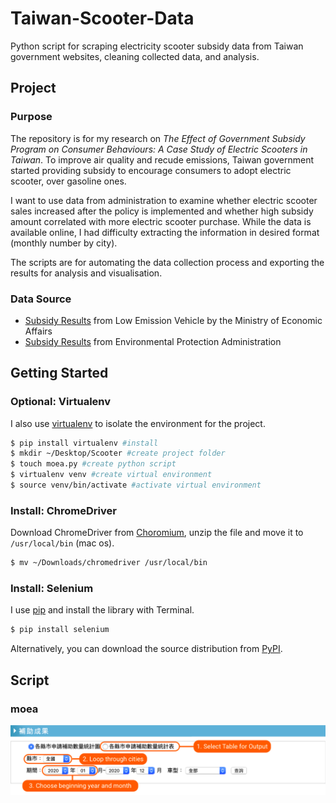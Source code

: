 # Taiwan-Scooter-Data
Python script for scraping electricity scooter subsidy data from Taiwan government websites, cleaning collected data, and analysis. 

## Project
### Purpose
The repository is for my research on *The Effect of Government Subsidy Program on Consumer Behaviours: A Case Study of Electric Scooters in Taiwan*. To improve air quality and recude emissions, Taiwan government started providing subsidy to encourage consumers to adopt electric scooter, over gasoline ones. 

I want to use data from administration to examine whether electric scooter sales increased after the policy is implemented and whether high subsidy amount correlated with more electric scooter purchase. While the data is available online, I had difficulty extracting the information in desired format (monthly number by city). 

The scripts are for automating the data collection process and exporting the results for analysis and visualisation.

### Data Source
* [Subsidy Results](https://www.lev.org.tw/subsidy/result.aspx) from Low Emission Vehicle by the Ministry of Economic Affairs
* [Subsidy Results](https://mobile.epa.gov.tw/LowPoll/TwostrokeStatistics.aspx?Type=O) from Environmental Protection Administration

## Getting Started
### Optional: Virtualenv
I also use [virtualenv](http://www.virtualenv.org) to isolate the environment for the project.

```bash
$ pip install virtualenv #install
$ mkdir ~/Desktop/Scooter #create project folder
$ touch moea.py #create python script
$ virtualenv venv #create virtual environment 
$ source venv/bin/activate #activate virtual environment
```

### Install: ChromeDriver
Download ChromeDriver from [Choromium](https://chromedriver.storage.googleapis.com/index.html?path=81.0.4044.69/), unzip the file and move it to `/usr/local/bin` (mac os). 
```bash
$ mv ~/Downloads/chromedriver /usr/local/bin
```

### Install: Selenium
I use [pip](https://pip.pypa.io/) and install the library with Terminal. 
```bash
$ pip install selenium
```
Alternatively, you can download the source distribution from [PyPI](https://pypi.org/project/selenium/#files).

## Script
### moea
![moea graph](https://raw.githubusercontent.com/yuenhsu/Taiwan-Scooter-Data/master/image/moea_graph.png)


